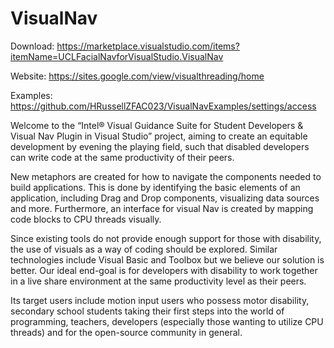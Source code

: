 # VisualNav

Download: https://marketplace.visualstudio.com/items?itemName=UCLFacialNavforVisualStudio.VisualNav

Website: https://sites.google.com/view/visualthreading/home

Examples: https://github.com/HRussellZFAC023/VisualNavExamples/settings/access

Welcome to the “Intel® Visual Guidance Suite for Student Developers & Visual Nav Plugin in Visual Studio” project, aiming to create an equitable development by evening the playing field, such that disabled developers can write code at the same productivity of their peers.  

New metaphors are created for how to navigate the components needed to build applications. This is done by identifying the basic elements of an application, including Drag and Drop components, visualizing data sources and more.  Furthermore, an interface for visual Nav is created by mapping code blocks to CPU threads visually.

Since existing tools do not provide enough support for those with disability, the use of visuals as a way of coding should be explored. Similar technologies include Visual Basic and Toolbox but we believe our solution is better. Our ideal end-goal is for developers with disability to work together in a live share environment at the same productivity level as their peers.

Its target users include motion input users who possess motor disability, secondary school students taking their first steps into the world of programming, teachers, developers (especially those wanting to utilize CPU threads) and for the open-source community in general.
